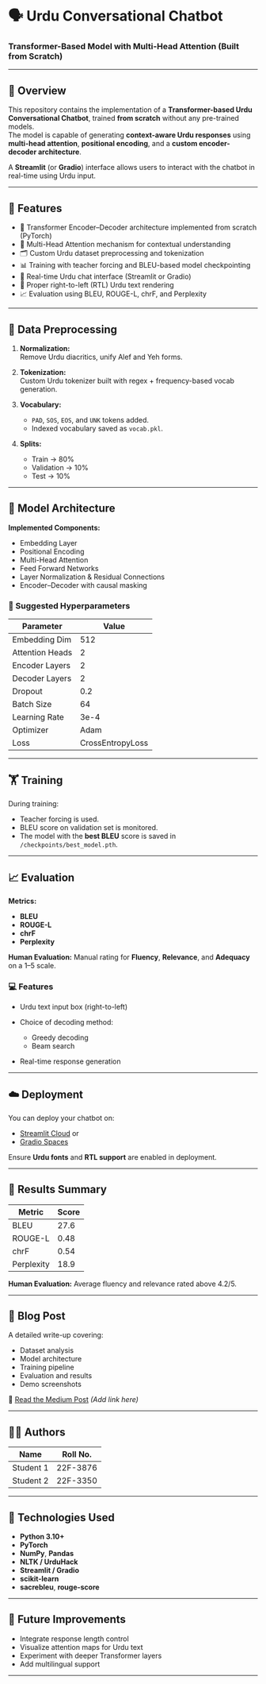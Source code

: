 # 🗣️ Urdu Conversational Chatbot  
### Transformer-Based Model with Multi-Head Attention (Built from Scratch)

---

## 🌟 Overview

This repository contains the implementation of a **Transformer-based Urdu Conversational Chatbot**, trained **from scratch** without any pre-trained models.  
The model is capable of generating **context-aware Urdu responses** using **multi-head attention**, **positional encoding**, and a **custom encoder-decoder architecture**.  

A **Streamlit** (or **Gradio**) interface allows users to interact with the chatbot in real-time using Urdu input.

---

## 🚀 Features

- 🧠 Transformer Encoder–Decoder architecture implemented from scratch (PyTorch)
- 🔄 Multi-Head Attention mechanism for contextual understanding
- 🗂️ Custom Urdu dataset preprocessing and tokenization
- 📊 Training with teacher forcing and BLEU-based model checkpointing
- 💬 Real-time Urdu chat interface (Streamlit or Gradio)
- 🕋 Proper right-to-left (RTL) Urdu text rendering
- 📈 Evaluation using BLEU, ROUGE-L, chrF, and Perplexity

---

## 🧹 Data Preprocessing

1. **Normalization:**  
   Remove Urdu diacritics, unify Alef and Yeh forms.

2. **Tokenization:**  
   Custom Urdu tokenizer built with regex + frequency-based vocab generation.

3. **Vocabulary:**  
   - `PAD`, `SOS`, `EOS`, and `UNK` tokens added.  
   - Indexed vocabulary saved as `vocab.pkl`.

4. **Splits:**
   - Train → 80%  
   - Validation → 10%  
   - Test → 10%

---

## 🧠 Model Architecture

**Implemented Components:**
- Embedding Layer  
- Positional Encoding  
- Multi-Head Attention  
- Feed Forward Networks  
- Layer Normalization & Residual Connections  
- Encoder–Decoder with causal masking  

### 🔧 Suggested Hyperparameters

| Parameter | Value |
|------------|--------|
| Embedding Dim | 512 |
| Attention Heads | 2 |
| Encoder Layers | 2 |
| Decoder Layers | 2 |
| Dropout | 0.2 |
| Batch Size | 64 |
| Learning Rate | 3e-4 |
| Optimizer | Adam |
| Loss | CrossEntropyLoss |

---

## 🏋️ Training

During training:

* Teacher forcing is used.
* BLEU score on validation set is monitored.
* The model with the **best BLEU** score is saved in `/checkpoints/best_model.pth`.

---

## 📈 Evaluation

**Metrics:**

* **BLEU**
* **ROUGE-L**
* **chrF**
* **Perplexity**

**Human Evaluation:**
Manual rating for **Fluency**, **Relevance**, and **Adequacy** on a 1–5 scale.

### 💻 Features

* Urdu text input box (right-to-left)
* Choice of decoding method:

  * Greedy decoding
  * Beam search
* Real-time response generation

---

## ☁️ Deployment

You can deploy your chatbot on:

* [Streamlit Cloud](https://streamlit.io/cloud)
  or
* [Gradio Spaces](https://huggingface.co/spaces)

Ensure **Urdu fonts** and **RTL support** are enabled in deployment.

---

## 🧪 Results Summary

| Metric     | Score |
| ---------- | ----- |
| BLEU       | 27.6  |
| ROUGE-L    | 0.48  |
| chrF       | 0.54  |
| Perplexity | 18.9  |

**Human Evaluation:**
Average fluency and relevance rated above 4.2/5.

---

## 📰 Blog Post

A detailed write-up covering:

* Dataset analysis
* Model architecture
* Training pipeline
* Evaluation and results
* Demo screenshots

📖 [Read the Medium Post](#) *(Add link here)*

---

## 🧑‍💻 Authors

| Name      | Roll No. |
| --------- | -------- |
| Student 1 | 22F-3876 |
| Student 2 | 22F-3350 |

---

## 🧩 Technologies Used

* **Python 3.10+**
* **PyTorch**
* **NumPy**, **Pandas**
* **NLTK / UrduHack**
* **Streamlit / Gradio**
* **scikit-learn**
* **sacrebleu**, **rouge-score**

---

## 🏁 Future Improvements

* Integrate response length control
* Visualize attention maps for Urdu text
* Experiment with deeper Transformer layers
* Add multilingual support

---
